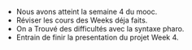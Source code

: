 - Nous avons atteint la semaine 4 du mooc.
- Réviser les cours des Weeks déja faits.
- On a Trouvé des difficultés avec la syntaxe pharo.
- Entrain de finir la presentation du projet Week 4.
